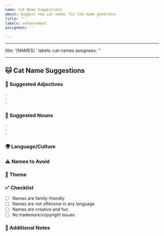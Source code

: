 ```yaml
---
name: Cat Name Suggestions
about: Suggest new cat names for the name generator
title: ''
labels: enhancement
assignees: ''

---
```


---
title: '[NAMES] '
labels: cat-names
assignees: ''

---

## 🐱 Cat Name Suggestions

### 📝 Suggested Adjectives
<!-- List new adjectives for cat names (e.g., Fluffy, Grumpy, Sleepy) -->
```
- 
- 
- 
```

### 📝 Suggested Nouns
<!-- List new nouns for cat names (e.g., McSnuggle, Whiskerface, Purrkins) -->
```
- 
- 
- 
```

### 🌍 Language/Culture
<!-- Are these names from a specific language or culture? -->

### ⚠️ Names to Avoid
<!-- Are there any existing names that should be removed or changed? Please explain why. -->

### 🎯 Theme
<!-- Do these names follow a specific theme? (e.g., Food, Movies, Historical figures) -->

### ✅ Checklist
- [ ] Names are family-friendly
- [ ] Names are not offensive in any language
- [ ] Names are creative and fun
- [ ] No trademark/copyright issues

### 💭 Additional Notes
<!-- Any other context or explanation for your suggestions -->
